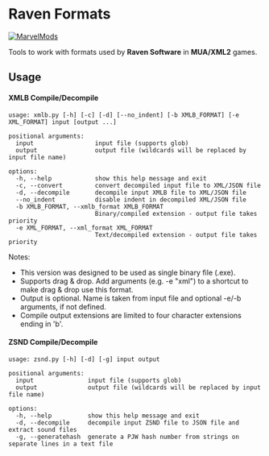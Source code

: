 # Raven Formats
[![MarvelMods](https://i.imgur.com/qoCxdy8t.png)](http://marvelmods.com)

Tools to work with formats used by **Raven Software** in **MUA/XML2** games.
## Usage
#### XMLB Compile/Decompile
```
usage: xmlb.py [-h] [-c] [-d] [--no_indent] [-b XMLB_FORMAT] [-e XML_FORMAT] input [output ...]

positional arguments:
  input                 input file (supports glob)
  output                output file (wildcards will be replaced by input file name)

options:
  -h, --help            show this help message and exit
  -c, --convert         convert decompiled input file to XML/JSON file
  -d, --decompile       decompile input XMLB file to XML/JSON file
  --no_indent           disable indent in decompiled XML/JSON file
  -b XMLB_FORMAT, --xmlb_format XMLB_FORMAT
                        Binary/compiled extension - output file takes priority
  -e XML_FORMAT, --xml_format XML_FORMAT
                        Text/decompiled extension - output file takes priority
```
Notes:
- This version was designed to be used as single binary file (.exe).
- Supports drag & drop. Add arguments (e.g. -e "xml") to a shortcut to make drag & drop use this format.
- Output is optional. Name is taken from input file and optional -e/-b arguments, if not defined.
- Compile output extensions are limited to four character extensions ending in 'b'.
#### ZSND Compile/Decompile
```
usage: zsnd.py [-h] [-d] [-g] input output

positional arguments:
  input               input file (supports glob)
  output              output file (wildcards will be replaced by input file name)

options:
  -h, --help          show this help message and exit
  -d, --decompile     decompile input ZSND file to JSON file and extract sound files
  -g, --generatehash  generate a PJW hash number from strings on separate lines in a text file
```